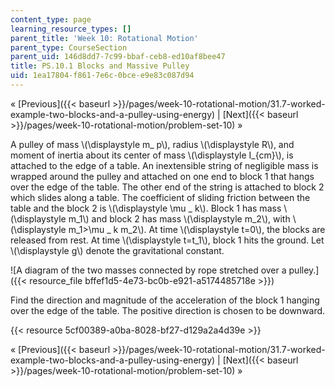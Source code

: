 ```yaml
---
content_type: page
learning_resource_types: []
parent_title: 'Week 10: Rotational Motion'
parent_type: CourseSection
parent_uid: 146d8dd7-7c99-bbaf-ceb8-ed10af8bee47
title: PS.10.1 Blocks and Massive Pulley
uid: 1ea17804-f861-7e6c-0bce-e9e83c087d94
---
```


« [Previous]({{< baseurl >}}/pages/week-10-rotational-motion/31.7-worked-example-two-blocks-and-a-pulley-using-energy) | [Next]({{< baseurl >}}/pages/week-10-rotational-motion/problem-set-10) »

A pulley of mass \\(\\displaystyle m\_ p\\), radius \\(\\displaystyle R\\), and moment of inertia about its center of mass \\(\\displaystyle I\_{cm}\\), is attached to the edge of a table. An inextensible string of negligible mass is wrapped around the pulley and attached on one end to block 1 that hangs over the edge of the table. The other end of the string is attached to block 2 which slides along a table. The coefficient of sliding friction between the table and the block 2 is \\(\\displaystyle \\mu \_ k\\). Block 1 has mass \\(\\displaystyle m\_1\\) and block 2 has mass \\(\\displaystyle m\_2\\), with \\(\\displaystyle m\_1>\\mu \_ k m\_2\\). At time \\(\\displaystyle t=0\\), the blocks are released from rest. At time \\(\\displaystyle t=t\_1\\), block 1 hits the ground. Let \\(\\displaystyle g\\) denote the gravitational constant.

![A diagram of the two masses connected by rope stretched over a pulley.]({{< resource_file bffef1d5-4e73-bc0b-e921-a5174485718e >}})

Find the direction and magnitude of the acceleration of the block 1 hanging over the edge of the table. The positive direction is chosen to be downward.

{{< resource 5cf00389-a0ba-8028-bf27-d129a2a4d39e >}}

« [Previous]({{< baseurl >}}/pages/week-10-rotational-motion/31.7-worked-example-two-blocks-and-a-pulley-using-energy) | [Next]({{< baseurl >}}/pages/week-10-rotational-motion/problem-set-10) »